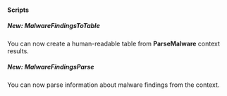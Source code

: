 #### Scripts
##### New: MalwareFindingsToTable
You can now create a human-readable table from **ParseMalware** context results.

##### New: MalwareFindingsParse
You can now parse information about malware findings from the context.
